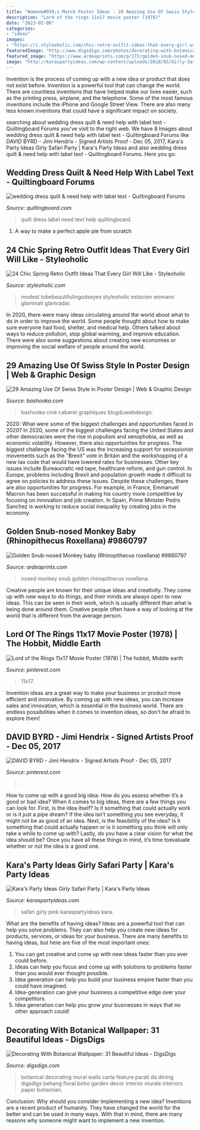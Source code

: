 ```yaml
---
title: "Women&#039;s March Poster Ideas : 29 Amazing Use Of Swiss Style In Poster Design"
description: "Lord of the rings 11x17 movie poster (1978)"
date: "2023-02-06"
categories:
- "ideas"
images:
- "https://i.styleoholic.com/chic-retro-outfit-ideas-that-every-girl-will-like-24-500x750.jpg"
featuredImage: "http://www.digsdigs.com/photos/decorating-with-botanical-wallpaper-beautiful-ideas-8.jpg"
featured_image: "https://www.ardeaprints.com/p/172/golden-snub-nosed-monkey-baby-9860797.jpg"
image: "http://karaspartyideas.com/wp-content/uploads/2018/03/Girly-Safari-Party-via-Karas-Party-Ideas-KarasPartyIdeas.com20.jpg"
---
```



Invention is the process of coming up with a new idea or product that does not exist before. Invention is a powerful tool that can change the world. There are countless inventions that have helped make our lives easier, such as the printing press, airplane, and the telephone. Some of the most famous inventions include the iPhone and Google Street View. There are also many less known inventions that could have a significant impact on society.

	

		
searching about wedding dress quilt &amp; need help with label text - Quiltingboard Forums you've visit to the right web. We have 8 Images about wedding dress quilt &amp; need help with label text - Quiltingboard Forums like DAVID BYRD - Jimi Hendrix - Signed Artists Proof - Dec 05, 2017, Kara&#039;s Party Ideas Girly Safari Party | Kara&#039;s Party Ideas and also wedding dress quilt &amp; need help with label text - Quiltingboard Forums. Here you go:
		
    
## Wedding Dress Quilt &amp; Need Help With Label Text - Quiltingboard Forums

<img loading=lazy src="https://www.quiltingboard.com/attachments/main-f1/509561d1423587808-quilt.jpg" onerror="this.onerror=null;this.src='https://tse1.mm.bing.net/th?id=OIP.LUbLscyB1TzKmn2tLqqG9QHaJ6&amp;pid=15.1';" alt="wedding dress quilt &amp; need help with label text - Quiltingboard Forums">

_Source: quiltingboard.com_

>quilt dress label need text help quiltingboard. 

	

1. A way to make a perfect apple pie from scratch 

    
## 24 Chic Spring Retro Outfit Ideas That Every Girl Will Like - Styleoholic

<img loading=lazy src="https://i.styleoholic.com/chic-retro-outfit-ideas-that-every-girl-will-like-24-500x750.jpg" onerror="this.onerror=null;this.src='https://tse4.mm.bing.net/th?id=OIP.91sWWeKuDgGTTaOlv55odgHaLH&amp;pid=15.1';" alt="24 Chic Spring Retro Outfit Ideas That Every Girl Will Like - Styleoholic">

_Source: styleoholic.com_

>modest tobebeautifulingodseyes styleoholic estacion womanx glaminati glamradar. 

	

In 2020, there were many ideas circulating around the world about what to do in order to improve the world. Some people thought about how to make sure everyone had food, shelter, and medical help. Others talked about ways to reduce pollution, stop global warming, and improve education. There were also some suggestions about creating new economies or improving the social welfare of people around the world.

    
## 29 Amazing Use Of Swiss Style In Poster Design | Web &amp; Graphic Design

<img loading=lazy src="https://bashooka.com/wp-content/uploads/2015/06/swiss-style-poster-bshk-28.jpg" onerror="this.onerror=null;this.src='https://tse3.mm.bing.net/th?id=OIP.-wgGz1YFx1N0876QvIhhtQHaNO&amp;pid=15.1';" alt="29 Amazing Use Of Swiss Style in Poster Design | Web &amp; Graphic Design">

_Source: bashooka.com_

>bashooka ciné cabaret graphiques blogduwebdesign. 

	

2020: What were some of the biggest challenges and opportunities faced in 2020?
In 2020, some of the biggest challenges facing the United States and other democracies were the rise in populism and xenophobia, as well as economic volatility. However, there also opportunities for progress. The biggest challenge facing the US was the increasing support for secessionist movements such as the "Brexit" vote in Britain and the workshopping of a new tax code that would have lowered rates for businesses. Other key issues include Bureaucratic red tape, healthcare reform, and gun control. In Europe, problems including Brexit and population growth made it difficult to agree on policies to address these issues. Despite these challenges, there are also opportunities for progress. For example, in France, Emmanuel Macron has been successful in making his country more competitive by focusing on innovation and job creation. In Spain, Prime Minister Pedro Sanchez is working to reduce social inequality by creating jobs in the economy.

    
## Golden Snub-nosed Monkey Baby (Rhinopithecus Roxellana) #9860797

<img loading=lazy src="https://www.ardeaprints.com/p/172/golden-snub-nosed-monkey-baby-9860797.jpg" onerror="this.onerror=null;this.src='https://tse4.mm.bing.net/th?id=OIP.X3S8bToiB37nQJHtl09LbgAAAA&amp;pid=15.1';" alt="Golden Snub-nosed Monkey baby (Rhinopithecus roxellana) #9860797">

_Source: ardeaprints.com_

>nosed monkey snub golden rhinopithecus roxellana. 

	

Creative people are known for their unique ideas and creativity. They come up with new ways to do things, and their minds are always open to new ideas. This can be seen in their work, which is usually different than what is being done around them. Creative people often have a way of looking at the world that is different from the average person.

    
## Lord Of The Rings 11x17 Movie Poster (1978) | The Hobbit, Middle Earth

<img loading=lazy src="https://i.pinimg.com/736x/d0/9d/d8/d09dd8b62dea694616900c8d73392ff5--hobbit-book-the-hobbit.jpg" onerror="this.onerror=null;this.src='https://tse2.mm.bing.net/th?id=OIP.v-k2uow8iXQ6z2efkh0HfQHaLA&amp;pid=15.1';" alt="Lord of the Rings 11x17 Movie Poster (1978) | The hobbit, Middle earth">

_Source: pinterest.com_

>11x17. 

	

Invention ideas are a great way to make your business or product more efficient and innovative. By coming up with new ideas, you can increase sales and innovation, which is essential in the business world. There are endless possibilities when it comes to invention ideas, so don't be afraid to explore them!

    
## DAVID BYRD - Jimi Hendrix - Signed Artists Proof - Dec 05, 2017

<img loading=lazy src="https://i.pinimg.com/736x/c1/a2/c2/c1a2c26888431f98871f6cac72855ab6.jpg" onerror="this.onerror=null;this.src='https://tse2.mm.bing.net/th?id=OIP.2VgLkN3zwVrwuy4RygMoSQHaJ3&amp;pid=15.1';" alt="DAVID BYRD - Jimi Hendrix - Signed Artists Proof - Dec 05, 2017">

_Source: pinterest.com_

>. 

	

How to come up with a good big idea: How do you assess whether it’s a good or bad idea?
When it comes to big ideas, there are a few things you can look for. First, is the idea itself? Is it something that could actually work or is it just a pipe dream? If the idea isn’t something you see everyday, it might not be as good of an idea. Next, is the feasibility of the idea? Is it something that could actually happen or is it something you think will only take a while to come up with? Lastly, do you have a clear vision for what the idea should be? Once you have all these things in mind, it’s time toevaluate whether or not the idea is a good one.

    
## Kara&#039;s Party Ideas Girly Safari Party | Kara&#039;s Party Ideas

<img loading=lazy src="http://karaspartyideas.com/wp-content/uploads/2018/03/Girly-Safari-Party-via-Karas-Party-Ideas-KarasPartyIdeas.com20.jpg" onerror="this.onerror=null;this.src='https://tse2.mm.bing.net/th?id=OIP.cTrPWBWKfrJKIWKOkrfnTgHaLH&amp;pid=15.1';" alt="Kara&#039;s Party Ideas Girly Safari Party | Kara&#039;s Party Ideas">

_Source: karaspartyideas.com_

>safari girly pink karaspartyideas kara. 

	

What are the benefits of having ideas?
Ideas are a powerful tool that can help you solve problems. They can also help you create new ideas for products, services, or ideas for your business. There are many benefits to having ideas, but here are five of the most important ones: 
1. You can get creative and come up with new ideas faster than you ever could before. 
2. Ideas can help you focus and come up with solutions to problems faster than you would ever thought possible. 
3. Idea generation can help you build your business empire faster than you could have imagined. 
4. Idea-generation can give your business a competitive edge over your competitors.
5. Idea generation can help you grow your businesses in ways that no other approach could!

    
## Decorating With Botanical Wallpaper: 31 Beautiful Ideas - DigsDigs

<img loading=lazy src="http://www.digsdigs.com/photos/decorating-with-botanical-wallpaper-beautiful-ideas-8.jpg" onerror="this.onerror=null;this.src='https://tse2.mm.bing.net/th?id=OIP.0B5B5dbHYsxQJ9eZ-INu-gAAAA&amp;pid=15.1';" alt="Decorating With Botanical Wallpaper: 31 Beautiful Ideas - DigsDigs">

_Source: digsdigs.com_

>botanical decorating mural walls carta feature parati da dining digsdigs behang floral boho garden decor interior murals interiors paper bohemian. 

	

Conclusion: Why should you consider implementing a new idea?
Inventions are a recent product of humanity. They have changed the world for the better and can be used in many ways. With that in mind, there are many reasons why someone might want to implement a new invention.

